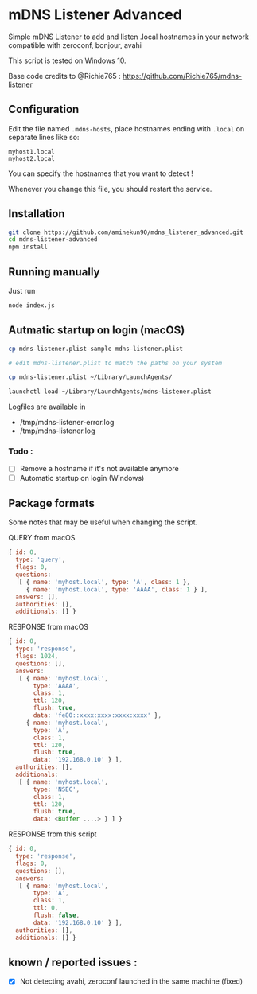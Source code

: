 # mDNS Listener Advanced

Simple mDNS Listener to add and listen .local hostnames in your network compatible with zeroconf, bonjour, avahi

This script is tested on Windows 10.

Base code credits to @Richie765 : https://github.com/Richie765/mdns-listener

## Configuration

Edit the file named `.mdns-hosts`, place hostnames ending with `.local` on separate lines like so:

```
myhost1.local
myhost2.local
```

You can specify the hostnames that you want to detect !

Whenever you change this file, you should restart the service.

## Installation

```bash
git clone https://github.com/aminekun90/mdns_listener_advanced.git
cd mdns-listener-advanced
npm install
```

## Running manually

Just run

```bash
node index.js
```

## Autmatic startup on login (macOS)

```bash
cp mdns-listener.plist-sample mdns-listener.plist

# edit mdns-listener.plist to match the paths on your system

cp mdns-listener.plist ~/Library/LaunchAgents/

launchctl load ~/Library/LaunchAgents/mdns-listener.plist
```

Logfiles are available in

- /tmp/mdns-listener-error.log
- /tmp/mdns-listener.log

### Todo :

- [ ] Remove a hostname if it's not available anymore
- [ ] Automatic startup on login (Windows)

## Package formats

Some notes that may be useful when changing the script.

QUERY from macOS

```javascript
{ id: 0,
  type: 'query',
  flags: 0,
  questions:
   [ { name: 'myhost.local', type: 'A', class: 1 },
     { name: 'myhost.local', type: 'AAAA', class: 1 } ],
  answers: [],
  authorities: [],
  additionals: [] }
```

RESPONSE from macOS

```javascript
{ id: 0,
  type: 'response',
  flags: 1024,
  questions: [],
  answers:
   [ { name: 'myhost.local',
       type: 'AAAA',
       class: 1,
       ttl: 120,
       flush: true,
       data: 'fe80::xxxx:xxxx:xxxx:xxxx' },
     { name: 'myhost.local',
       type: 'A',
       class: 1,
       ttl: 120,
       flush: true,
       data: '192.168.0.10' } ],
  authorities: [],
  additionals:
   [ { name: 'myhost.local',
       type: 'NSEC',
       class: 1,
       ttl: 120,
       flush: true,
       data: <Buffer ....> } ] }
```

RESPONSE from this script

```javascript
{ id: 0,
  type: 'response',
  flags: 0,
  questions: [],
  answers:
   [ { name: 'myhost.local',
       type: 'A',
       class: 1,
       ttl: 0,
       flush: false,
       data: '192.168.0.10' } ],
  authorities: [],
  additionals: [] }
```

## known / reported issues :

- [x] Not detecting avahi, zeroconf launched in the same machine (fixed)
